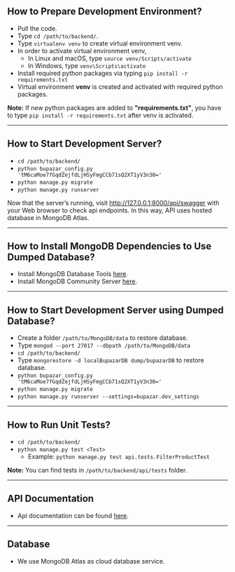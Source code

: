 ## How to Prepare Development Environment?
* Pull the code.
* Type `cd /path/to/backend/`.
* Type `virtualenv venv` to create virtual environment venv.
* In order to activate virtual environment venv,
    + In Linux and macOS, type `source venv/Scripts/activate`
    + In Windows, type `venv\Scripts\activate`
* Install required python packages via typing `pip install -r requirements.txt` 
* Virtual environment **venv** is created and activated with required python packages.

**Note:** If new python packages are added to **"requirements.txt"**, you have to type `pip install -r requirements.txt` after venv is activated.
***
## How to Start Development Server?
* `cd /path/to/backend/`
* `python bupazar_config.py 'tM6caMoe7fGqdZejfdLjHSyFmgCCb71sQ2XT1yV3n30='`
* `python manage.py migrate`
* `python manage.py runserver`
 
 Now that the server’s running, visit http://127.0.0.1:8000/api/swagger with your Web browser to check api endpoints. In this way, API uses hosted database in MongoDB Atlas.
***
## How to Install MongoDB Dependencies to Use Dumped Database?
* Install MongoDB Database Tools [here](https://www.mongodb.com/try/download/database-tools).
* Install MongoDB Community Server [here](https://www.mongodb.com/try/download/community).
***
## How to Start Development Server using Dumped Database?
* Create a folder `/path/to/MongoDB/data` to restore database.
* Type `mongod --port 27017 --dbpath /path/to/MongoDB/data` 
* `cd /path/to/backend/`
* Type  `mongorestore -d localBupazarDB dump/bupazarDB` to restore database.
* `python bupazar_config.py 'tM6caMoe7fGqdZejfdLjHSyFmgCCb71sQ2XT1yV3n30='`
* `python manage.py migrate`
* `python manage.py runserver --settings=bupazar.dev_settings`
***
## How to Run Unit Tests?
* `cd /path/to/backend/`
* `python manage.py test <Test>`
    + Example: `python manage.py test api.tests.FilterProductTest`

**Note:** You can find tests in `/path/to/backend/api/tests` folder.
***
## API Documentation
* Api documentation can be found [here](http://18.195.107.160:8000/api/swagger).
***
## Database
* We use MongoDB Atlas as cloud database service.
